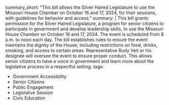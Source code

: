 summary_short: "This bill allows the Silver Haired Legislature to use the Missouri House Chamber on October 16 and 17, 2024, for their sessions, with guidelines for behavior and access."
summary: |
  This bill grants permission for the Silver Haired Legislature, a program for senior citizens to participate in government and develop leadership skills, to use the Missouri House Chamber on October 16 and 17, 2024. The event is scheduled from 8 a.m. to noon each day. The bill establishes rules to ensure the event maintains the dignity of the House, including restrictions on food, drinks, smoking, and access to certain areas. Representative Rudy Veit or his designee will oversee the event to ensure proper conduct. This allows senior citizens to have a voice in government and learn more about the legislative process in a respectful setting.
tags:
  - Government Accessibility
  - Senior Citizens
  - Public Engagement
  - Legislative Session
  - Civic Education
